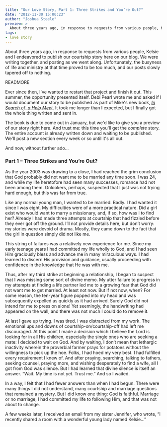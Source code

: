 ```yaml
---
title: "Our Love Story, Part 1: Three Strikes and You’re Out?"
date: "2012-11-30 15:00:23"
author: "Joshua Steele"
preview: >
  About three years ago, in response to requests from various people, Kelsie and I endeavored to publish our courtship story here on our blog.
tags:
- love story
---
```


About three years ago, in response to requests from various people, Kelsie and I endeavored to publish our courtship story here on our blog. We were writing together, and posting as we went along. Unfortunately, the busyness of life and ministry at that time proved to be too much, and our posts slowly tapered off to nothing.

READMORE

Ever since then, I've wanted to restart that project and finish it out. This summer, the opportunity presented itself. Debi Pearl wrote me and asked if I would document our story to be published as part of Mike's new book, *<a href="http://nogreaterjoy.org/shop/in-search-of-a-help-meet-book" target="_blank">In Search of  a Help Meet</a>*. It took me longer than I expected, but I finally got the whole thing written and sent in.

The book is due to come out in January, but we'd like to give you a preview of our story right here. And trust me: this time you'll get the *complete* story. The entire account is already written down and waiting to be published. We'll post a new section every week or so until it's all out.

And now, without further ado...

### Part 1 – Three Strikes and You’re Out?

As the year 2003 was drawing to a close, I had reached the grim conclusion that God probably did not want me to be married any time soon. I was 24, and while my life heretofore had seen many successes, romance had not been among them. Onlookers, perhaps, suspected that I just was not trying hard enough, but this was far from true.

Like any normal young man, I wanted to be married. Badly. I had wanted it since I was eight. My difficulties were of a more practical nature. Did a girl exist who would want to marry a missionary, and, if so, how was I to find her? Already I had made three attempts at courtship that had fizzled before they ever got off the ground. I’ll not provide details here, but don’t worry: my stories were devoid of drama. Mostly, they came down to the fact that the girl in question simply did not like me.

This string of failures was a relatively new experience for me. Since my early teenage years I had committed my life wholly to God, and I had seen Him graciously bless and advance me in many miraculous ways. I had learned to discern His provision and guidance, usually proceeding with confidence in the knowledge that He was with me.

Thus, after my third strike at beginning a relationship, I began to suspect that I was missing some sort of divine memo. My utter failure to progress in my attempts at finding a life partner led me to a growing fear that God did not want me to get married. At least not now. But if not now, when? For some reason, the ten-year figure popped into my head and was subsequently expelled as quickly as it had arrived. Surely God did not intend for me to press on alone! Yet seemingly, the handwriting had appeared on the wall, and there was not much I could do to remove it.

At last I gave up trying. I was tired. I was distracted from my work. The emotional ups and downs of courtship-on/courtship-off had left me discouraged. At this point I made a decision which I believe the Lord is looking for in all His children, especially the single ones who are seeking a mate: I decided to wait on God. And by waiting, I don’t mean that lethargic inactivity wherein the proverbial farmer prays for potatoes without the willingness to pick up the hoe. Folks, I had hoed my very best. I had fulfilled every requirement I knew of. And after praying, searching, talking to fathers, seeking counsel, praying more, and wishing desperately to find a wife, all I got from God was silence. But I had learned that divine silence is itself an answer. “Wait. My time is not yet. Trust me.” And so I waited.

In a way, I felt that I had fewer answers than when I had begun. There were many things I did not understand, many courtship and marriage questions that remained a mystery. But I did know one thing: God is faithful. Marriage or no marriage, I had committed my life to following Him, and that was not about to change.

A few weeks later, I received an email from my sister Jennifer, who wrote, “I recently shared a room with a wonderful young lady named Kelsie…”
